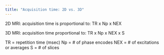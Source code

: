 ```yaml
---
title: "Acquisition time: 2D vs. 3D"
---
```

2D MRI: acquisition time is proportional to: TR x Np x NEX

3D MRI: acquisition time proportional to: TR x Np x NEX x S

TR = repetition time (msec)
Np = # of phase encodes
NEX = # of excitations or averages
S = # of slices

